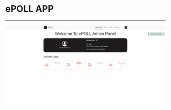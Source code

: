 # ePOLL APP
_________________________________________________
![WebApp Screenshot](/app/static/images/adminDash.png)